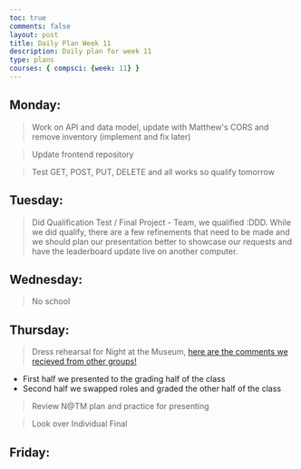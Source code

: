 ```yaml
---
toc: true
comments: false
layout: post
title: Daily Plan Week 11
description: Daily plan for week 11
type: plans
courses: { compsci: {week: 11} }
---
```


## Monday:
> Work on API and data model, update with Matthew's CORS and remove inventory (implement and fix later)

> Update frontend repository

> Test GET, POST, PUT, DELETE and all works so qualify tomorrow

## Tuesday:
> Did Qualification Test / Final Project - Team, we qualified :DDD. While we did qualify, there are a few refinements that need to be made and we should plan our presentation better to showcase our requests and have the leaderboard update live on another computer.

## Wednesday:
> No school

## Thursday:
> Dress rehearsal for Night at the Museum, [here are the comments we recieved from other groups!](https://github.com/M8tth3/ramjiJarmi/issues/7)
- First half we presented to the grading half of the class
- Second half we swapped roles and graded the other half of the class

> Review N@TM plan and practice for presenting

> Look over Individual Final

## Friday:
> 
